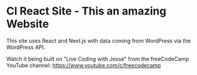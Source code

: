 # CI React Site - This an amazing Website

This site uses React and Next.js with data coming from WordPress via the WordPress API.

Watch it being built on "Live Coding with Jesse" from the freeCodeCamp YouTube channel:
https://www.youtube.com/c/freecodecamp
